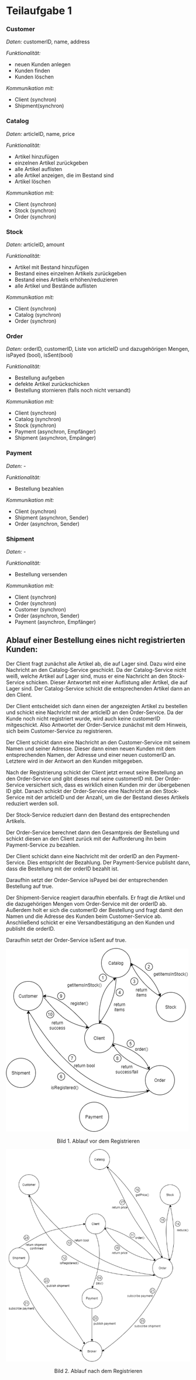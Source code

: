 # Teilaufgabe 1


### Customer

*Daten:* customerID, name, address

*Funktionalität:*
* neuen Kunden anlegen
* Kunden finden
* Kunden löschen

*Kommunikation mit:* 
* Client (synchron)
* Shipment(synchron)


### Catalog

*Daten:* articleID, name, price 

*Funktionalität:* 
* Artikel hinzufügen
* einzelnen Artikel zurückgeben
* alle Artikel auflisten
* alle Artikel anzeigen, die im Bestand sind
* Artikel löschen

*Kommunikation mit:* 
* Client (synchron)
* Stock (synchron)
* Order (synchron)


### Stock

*Daten:* articleID, amount 

*Funktionalität:* 
* Artikel mit Bestand hinzufügen
* Bestand eines einzelnen Artikels zurückgeben
* Bestand eines Artikels erhöhen/reduzieren
* alle Artikel und Bestände auflisten

*Kommunikation mit:* 
* Client (synchron)
* Catalog (synchron)
* Order (synchron)


### Order 

*Daten:* orderID, customerID, Liste von articleID und dazugehörigen Mengen, isPayed (bool), isSent(bool)

*Funktionalität:* 
* Bestellung aufgeben
* defekte Artikel zurückschicken
* Bestellung stornieren (falls noch nicht versandt)

*Kommunikation mit:* 
* Client (synchron)
* Catalog (synchron)
* Stock (synchron)
* Payment (asynchron, Empfänger)
* Shipment (asynchron, Empänger)


### Payment

*Daten:* -

*Funktionalität:* 
* Bestellung bezahlen

*Kommunikation mit:* 
* Client (synchron)
* Shipment (asynchron, Sender)
* Order (asynchron, Sender)


### Shipment

*Daten:* -

*Funktionalität:* 
* Bestellung versenden

*Kommunikation mit:* 
* Client (synchron)
* Order (synchron)
* Customer (synchron)
* Order (asynchron, Sender)
* Payment (asynchron, Empfänger)


## Ablauf einer Bestellung eines nicht registrierten Kunden:

Der Client fragt zunächst alle Artikel ab, die auf Lager sind. Dazu wird eine Nachricht an den Catalog-Service geschickt. Da der Catalog-Service nicht weiß, welche Artikel auf Lager sind, muss er eine Nachricht an den Stock-Service schicken. Dieser Antwortet mit einer Auflistung aller Artikel, die auf Lager sind. Der Catalog-Service schickt die entsprechenden Artikel dann an den Client.

Der Client entscheidet sich dann einen der angezeigten Artikel zu bestellen und schickt eine Nachricht mit der articleID an den Order-Service. Da der Kunde noch nicht registriert wurde, wird auch keine customerID mitgeschickt. Also Antwortet der Order-Service zunächst mit dem Hinweis, sich beim Customer-Service zu registrieren.

Der Client schickt dann eine Nachricht an den Customer-Service mit seinem Namen und seiner Adresse. Dieser dann einen neuen Kunden mit dem entsprechenden Namen, der Adresse und einer neuen customerID an. Letztere wird in der Antwort an den Kunden mitgegeben.

Nach der Registrierung schickt der Client jetzt erneut seine Bestellung an den Order-Service und gibt dieses mal seine customerID mit. Der Order-Service versichert sich, dass es wirklich einen Kunden mir der übergebenen ID gibt. Danach schickt der Order-Service eine Nachricht an den Stock-Service mit der articleID und der Anzahl, um die der Bestand dieses Artikels reduziert werden soll.

Der Stock-Service reduziert dann den Bestand des entsprechenden Artikels.

Der Order-Service berechnet dann den Gesamtpreis der Bestellung und schickt diesen an den Client zurück mit der Aufforderung ihn beim Payment-Service zu bezahlen.

Der Client schickt dann eine Nachricht mit der orderID an den Payment-Service. Dies entspricht der Bezahlung. Der Payment-Service publisht dann, dass die Bestellung mit der orderID bezahlt ist.

Daraufhin setzt der Order-Service isPayed bei der entsprechenden Bestellung auf true.

Der Shipment-Service reagiert daraufhin ebenfalls. Er fragt die Artikel und die dazugehörigen Mengen vom Order-Service mit der orderID ab. Außerdem holt er sich die customerID der Bestellung und fragt damit den Namen und die Adresse des Kunden beim Customer-Service ab. Anschließend schickt er eine Versandbestätigung an den Kunden und publisht die orderID.

Daraufhin setzt der Order-Service isSent auf true.


![image info](./img/TA1.png)

<center>Bild 1. Ablauf vor dem Registrieren</center>



![image info](./img/TA2.png)

<center>Bild 2. Ablauf nach dem Registrieren</center>
